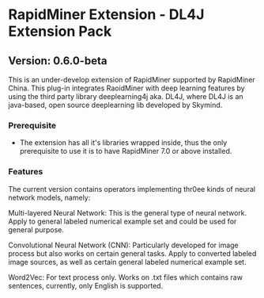 RapidMiner Extension - DL4J Extension Pack
=============================
Version: 0.6.0-beta 
------------------------------------

This is an under-develop extension of RapidMiner supported by RapidMiner China.
This plug-in integrates RaoidMiner with deep learning features by using the third party library deeplearning4j aka. DL4J,
where DL4J is an java-based, open source deeplearning lib developed by Skymind. 

### Prerequisite
* The extension has all it's libraries wrapped inside, thus the only prerequisite to use it is to have RapidMiner 7.0 or above installed.

### Features

The current version contains operators implementing thr0ee kinds of neural network models, namely:

Multi-layered Neural Network: 
This is the general type of neural network.
Apply to general labeled numerical example set and could be used for general purpose.

Convolutional Neural Network (CNN):
Particularly developed for image process but also works on certain general tasks.
Apply to converted labeled image sources, as well as certain general labeled numerical example set.

Word2Vec: 
For text process only. 
Works on .txt files which contains raw sentences, currently, only English is supported.

